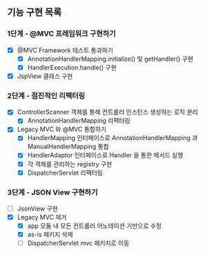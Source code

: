 
## 기능 구현 목록

### 1단계 - @MVC 프레임워크 구현하기
- [x] @MVC Framework 테스트 통과하기
    - [x] AnnotationHandlerMapping.initialize() 및 getHandler() 구현
    - [x] HandlerExecution.handle() 구현
- [x] JspView 클래스 구현

### 2단계 - 점진적인 리팩터링

- [x] ControllerScanner 객체를 통해 컨트롤러 인스턴스 생성하는 로직 분리
    - [x] AnnotationHandlerMapping 리팩터링
- [x] Legacy MVC 와 @MVC 통합하기
    - [x] HandlerMapping 인터페이스로 AnnotationHandlerMapping 과 ManualHandlerMapping 통합
    - [x] HandlerAdaptor 인터페이스로 Handler 을 통한 메서드 실행
    - [x] 각 객체를 관리하는 registry 구현
    - [x] DispatcherServlet 리팩터링

### 3단계 - JSON View 구현하기

- [ ] JsonView 구현
- [x] Legacy MVC 제거
  - [x] app 모듈 내 모든 컨트롤러 어노테이션 기반으로 수정
  - [x] as-is 패키지 삭제
  - [ ] DispatcherServlet mvc 패키지로 이동
